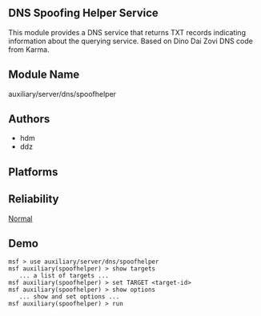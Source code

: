 ## DNS Spoofing Helper Service

This module provides a DNS service that returns TXT records 
indicating information about the querying service. Based on 
Dino Dai Zovi DNS code from Karma.


## Module Name
auxiliary/server/dns/spoofhelper

## Authors
* hdm
* ddz





## Platforms


## Reliability
[Normal](https://github.com/rapid7/metasploit-framework/wiki/Exploit-Ranking)

## Demo

```
msf > use auxiliary/server/dns/spoofhelper
msf auxiliary(spoofhelper) > show targets
   ... a list of targets ...
msf auxiliary(spoofhelper) > set TARGET <target-id>
msf auxiliary(spoofhelper) > show options
   ... show and set options ...
msf auxiliary(spoofhelper) > run
```
    
    